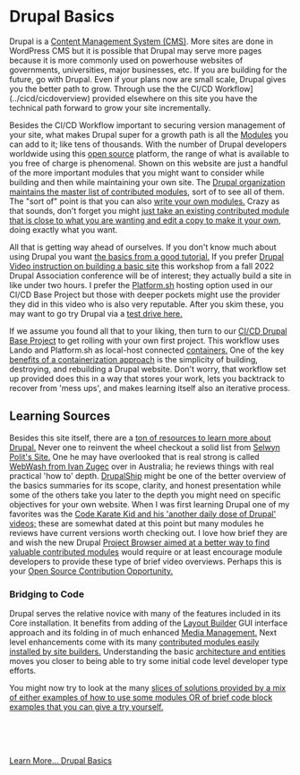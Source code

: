 
# Drupal Basics

Drupal is a [Content Management System (CMS)](../book/cms.md).  More sites are done in WordPress CMS but it is possible that Drupal may serve more pages because it is more commonly used on powerhouse websites of governments, universities, major businesses, etc.  If you are building for the future, go with Drupal.  Even if your plans now are small scale, Drupal gives you the better path to grow.  Through use the the CI/CD Workflow](../cicd/cicdoverview) provided elsewhere on this site you have the technical path forward to grow your site incrementally.

Besides the CI/CD Workflow important to securing version management of your site, what makes Drupal super for a growth path is all the [Modules](../modules/modulesoverview.md) you can add to it; like tens of thousands.  With the number of Drupal developers worldwide using this [open source](../book/opensource.md) platform, the range of what is available to you free of charge is phenomenal.   Shown on this website are just a handful of the more important modules that you might want to consider while building and then while maintaining your own site.  The [Drupal organization maintains the master list of contributed modules](https://drupal.org), sort of to see all of them.  The "sort of" point is that you can also [write your own modules.](https://github.com/PacktPublishing/Drupal-10-Module-Development-Fourth-Edition) Crazy as that sounds, don't forget you might [just take an existing contributed module that is close to what you are wanting and edit a copy to make it your own](https://www.youtube.com/watch?v=MXCK4XPF6E0), doing exactly what you want.

All that is getting way ahead of ourselves.  If you don't know much about using Drupal you want [the basics from a good tutorial.](https://supporthost.com/drupal-tutorial/) If you prefer [Drupal Video instruction on building a basic site](https://www.youtube.com/watch?v=8-LHnfQmnZ8) this workshop from a fall 2022 Drupal Association conference will be of interest; they actually build a site in like under two hours.  I prefer the [Platform.sh](http://platform.sh) hosting option used in our CI/CD Base Project but those with deeper pockets might use the provider they did in this video who is also very reputable.  After you skim these, you may want to go try Drupal via a [test drive here.](https://www.gitpod.io/docs/introduction/getting-started/quickstart/drupal)

If we assume you found all that to your liking, then turn to our [CI/CD Drupal Base Project](../book/drupalcicd.md) to get rolling with your own first project.  This workflow uses Lando and Platform.sh as local-host connected [containers.](https://code.visualstudio.com/docs/devcontainers/containers) One of the key [benefits of a containerization approach](https://www.mendix.com/blog/benefits-of-containerization/) is the simplicity of building, destroying, and rebuilding a Drupal website.  Don't worry, that workflow set up provided does this in a way that stores your work, lets you backtrack to recover from 'mess ups', and makes learning itself also an iterative process.

## Learning Sources

Besides this site itself, there are a [ton of resources to learn more about Drupal.](https://www.thedroptimes.com/learn-drupal)  Never one to reinvent the wheel checkout a solid list from [Selwyn Polit's Site.](https://selwynpolit.github.io/d9book/learn)  One he may have overlooked that is real strong is called [WebWash from Ivan Zugec](https://www.webwash.net/) over in Australia; he reviews things with real practical 'how to' depth.  [DrupalShip](https://www.drupalship.org/build/when-to-use-drupal) might be one of the better overview of the basics summaries for its scope, clarity, and honest presentation while some of the others take you later to the depth you might need on specific objectives for your own website.  When I was first learning Drupal one of my favorites was the [Code Karate Kid and his 'another daily dose of Drupal' videos;](https://www.youtube.com/@codekaratetutorials) these are somewhat dated at this point but many modules he reviews have current versions worth checking out.  I love how brief they are and wish the new Drupal [Project Browser aimed at a better way to find valuable contributed modules](https://www.drupal.org/project/project_browser) would require or at least encourage module developers to provide these type of brief video overviews.  Perhaps this is your [Open Source Contribution Opportunity.](../book/opensource.md)

### Bridging to Code

Drupal serves the relative novice with many of the features included in its Core installation.  It benefits from adding of the [Layout Builder](../modules/layoutbuilder.md) GUI interface approach and its folding in of much enhanced [Media Management.](../modules/media.md)  Next level enhancements come with its many [contributed modules easily installed by site builders.](../modules/modulesoverview.md)  Understanding the basic [architecture and entities](../book/archandentities.md) moves you closer to being able to try some initial code level developer type efforts.

You might now try to look at the many [slices of solutions provided by a mix of either examples of how to use some modules OR of brief code block examples that you can give a try yourself.](https://www.codimth.com/category/web/drupal)

<br>
<br>
<br>

[Learn More... Drupal Basics](../chapters.md#drupal-basics)

